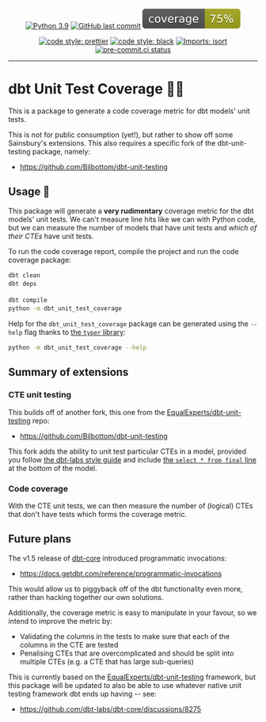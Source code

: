 <div align="center">

[![Python 3.9](https://img.shields.io/badge/python-3.9+-blue.svg)](https://www.python.org/downloads/release/python-390/)
[![GitHub last commit](https://img.shields.io/github/last-commit/Bilbottom/dbt-unit-test-coverage)](https://github.com/Bilbottom/dbt-unit-test-coverage/commits/main)
[![coverage](coverage.svg)](https://github.com/dbrgn/coverage-badge)

[![code style: prettier](https://img.shields.io/badge/code_style-prettier-ff69b4.svg?style=flat-square)](https://github.com/prettier/prettier)
[![code style: black](https://img.shields.io/badge/code%20style-black-000000.svg)](https://github.com/psf/black)
[![Imports: isort](https://img.shields.io/badge/%20imports-isort-%231674b1?style=flat&labelColor=ef8336)](https://pycqa.github.io/isort/)
[![pre-commit.ci status](https://results.pre-commit.ci/badge/github/Bilbottom/dbt-unit-test-coverage/main.svg)](https://results.pre-commit.ci/latest/github/Bilbottom/dbt-unit-test-coverage/main)

</div>

---

# dbt Unit Test Coverage 🧪🔣

This is a package to generate a code coverage metric for dbt models' unit tests.

This is not for public consumption (yet!), but rather to show off some Sainsbury's extensions. This also requires a specific fork of the dbt-unit-testing package, namely:

- https://github.com/Bilbottom/dbt-unit-testing

## Usage 📖

This package will generate a **very rudimentary** coverage metric for the dbt models' unit tests. We can't measure line hits like we can with Python code, but we can measure the number of models that have unit tests and _which of their CTEs_ have unit tests.

To run the code coverage report, compile the project and run the code coverage package:

```bash
dbt clean
dbt deps

dbt compile
python -m dbt_unit_test_coverage
```

Help for the `dbt_unit_test_coverage` package can be generated using the `--help` flag thanks to [the `typer` library](https://typer.tiangolo.com/):

```bash
python -m dbt_unit_test_coverage --help
```

## Summary of extensions

### CTE unit testing

This builds off of another fork, this one from the [EqualExperts/dbt-unit-testing](https://github.com/EqualExperts/dbt-unit-testing) repo:

- https://github.com/Bilbottom/dbt-unit-testing

This fork adds the ability to unit test particular CTEs in a model, provided you follow [the dbt-labs style guide](https://github.com/dbt-labs/corp/blob/main/dbt_style_guide.md) and include [the `select * from final` line](https://github.com/dbt-labs/corp/blob/725b6e9cf2af208d24a52fc04095c2feaff20b9d/dbt_style_guide.md?plain=1#L157-L158) at the bottom of the model.

### Code coverage

With the CTE unit tests, we can then measure the number of (logical) CTEs that don't have tests which forms the coverage metric.

## Future plans

The v1.5 release of [dbt-core](https://github.com/dbt-labs/dbt-core) introduced programmatic invocations:

- https://docs.getdbt.com/reference/programmatic-invocations

This would allow us to piggyback off of the dbt functionality even more, rather than hacking together our own solutions.

Additionally, the coverage metric is easy to manipulate in your favour, so we intend to improve the metric by:

- Validating the columns in the tests to make sure that each of the columns in the CTE are tested
- Penalising CTEs that are overcomplicated and should be split into multiple CTEs (e.g. a CTE that has large sub-queries)

This is currently based on the [EqualExperts/dbt-unit-testing](https://github.com/EqualExperts/dbt-unit-testing) framework, but this package will be updated to also be able to use whatever native unit testing framework dbt ends up having -- see:

- https://github.com/dbt-labs/dbt-core/discussions/8275

